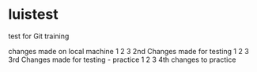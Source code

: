 # luistest
test for Git training

changes made on local machine
1
2
3
2nd Changes made for testing
1
2
3
3rd Changes made for testing - practice
1
2
3
4th changes to practice




